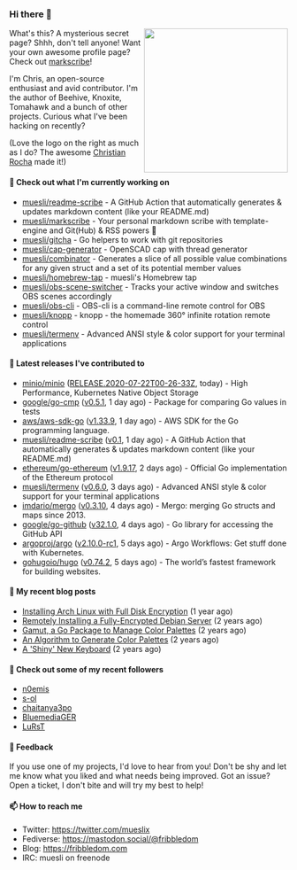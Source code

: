 ### Hi there 👋

<img align="right" src="https://raw.githubusercontent.com/muesli/muesli/master/assets/termenv.png" width="260">

What's this? A mysterious secret page? Shhh, don't tell anyone!
Want your own awesome profile page? Check out [markscribe](https://github.com/muesli/markscribe)!

I'm Chris, an open-source enthusiast and avid contributor. I'm the author of Beehive, Knoxite, Tomahawk and a bunch
of other projects. Curious what I've been hacking on recently?

(Love the logo on the right as much as I do? The awesome [Christian Rocha](https://github.com/meowgorithm/) made it!)

#### 🌱 Check out what I'm currently working on

- [muesli/readme-scribe](https://github.com/muesli/readme-scribe) - A GitHub Action that automatically generates &amp; updates markdown content (like your README.md)
- [muesli/markscribe](https://github.com/muesli/markscribe) - Your personal markdown scribe with template-engine and Git(Hub) &amp; RSS powers 📜
- [muesli/gitcha](https://github.com/muesli/gitcha) - Go helpers to work with git repositories
- [muesli/cap-generator](https://github.com/muesli/cap-generator) - OpenSCAD cap with thread generator
- [muesli/combinator](https://github.com/muesli/combinator) - Generates a slice of all possible value combinations for any given struct and a set of its potential member values
- [muesli/homebrew-tap](https://github.com/muesli/homebrew-tap) - muesli&#39;s Homebrew tap
- [muesli/obs-scene-switcher](https://github.com/muesli/obs-scene-switcher) - Tracks your active window and switches OBS scenes accordingly
- [muesli/obs-cli](https://github.com/muesli/obs-cli) - OBS-cli is a command-line remote control for OBS
- [muesli/knopp](https://github.com/muesli/knopp) - knopp - the homemade 360° infinite rotation remote control
- [muesli/termenv](https://github.com/muesli/termenv) - Advanced ANSI style &amp; color support for your terminal applications

#### 🔭 Latest releases I've contributed to

- [minio/minio](https://github.com/minio/minio) ([RELEASE.2020-07-22T00-26-33Z](https://github.com/minio/minio/releases/tag/RELEASE.2020-07-22T00-26-33Z), today) - High Performance, Kubernetes Native Object Storage
- [google/go-cmp](https://github.com/google/go-cmp) ([v0.5.1](https://github.com/google/go-cmp/releases/tag/v0.5.1), 1 day ago) - Package for comparing Go values in tests
- [aws/aws-sdk-go](https://github.com/aws/aws-sdk-go) ([v1.33.9](https://github.com/aws/aws-sdk-go/releases/tag/v1.33.9), 1 day ago) - AWS SDK for the Go programming language.
- [muesli/readme-scribe](https://github.com/muesli/readme-scribe) ([v0.1](https://github.com/muesli/readme-scribe/releases/tag/v0.1), 1 day ago) - A GitHub Action that automatically generates &amp; updates markdown content (like your README.md)
- [ethereum/go-ethereum](https://github.com/ethereum/go-ethereum) ([v1.9.17](https://github.com/ethereum/go-ethereum/releases/tag/v1.9.17), 2 days ago) - Official Go implementation of the Ethereum protocol
- [muesli/termenv](https://github.com/muesli/termenv) ([v0.6.0](https://github.com/muesli/termenv/releases/tag/v0.6.0), 3 days ago) - Advanced ANSI style &amp; color support for your terminal applications
- [imdario/mergo](https://github.com/imdario/mergo) ([v0.3.10](https://github.com/imdario/mergo/releases/tag/v0.3.10), 4 days ago) - Mergo: merging Go structs and maps since 2013.
- [google/go-github](https://github.com/google/go-github) ([v32.1.0](https://github.com/google/go-github/releases/tag/v32.1.0), 4 days ago) - Go library for accessing the GitHub API
- [argoproj/argo](https://github.com/argoproj/argo) ([v2.10.0-rc1](https://github.com/argoproj/argo/releases/tag/v2.10.0-rc1), 5 days ago) - Argo Workflows: Get stuff done with Kubernetes.
- [gohugoio/hugo](https://github.com/gohugoio/hugo) ([v0.74.2](https://github.com/gohugoio/hugo/releases/tag/v0.74.2), 5 days ago) - The world’s fastest framework for building websites.

#### 📜 My recent blog posts

- [Installing Arch Linux with Full Disk Encryption](https://fribbledom.com/posts/encrypted-arch-install/) (1 year ago)
- [Remotely Installing a Fully-Encrypted Debian Server](https://fribbledom.com/posts/encrypted-remote-debian-install/) (2 years ago)
- [Gamut, a Go Package to Manage Color Palettes](https://fribbledom.com/posts/gamut-package-to-handle-color-palettes/) (2 years ago)
- [An Algorithm to Generate Color Palettes](https://fribbledom.com/posts/an-algorithm-to-generate-color-palettes/) (2 years ago)
- [A &#39;Shiny&#39; New Keyboard](https://fribbledom.com/posts/a-shiny-new-keyboard/) (2 years ago)

#### 👯 Check out some of my recent followers

- [n0emis](https://github.com/n0emis)
- [s-ol](https://github.com/s-ol)
- [chaitanya3po](https://github.com/chaitanya3po)
- [BluemediaGER](https://github.com/BluemediaGER)
- [LuRsT](https://github.com/LuRsT)

#### 💬 Feedback

If you use one of my projects, I'd love to hear from you! Don't be shy and let me know what you liked
and what needs being improved. Got an issue? Open a ticket, I don't bite and will try my best to help!

#### 📫 How to reach me

- Twitter: https://twitter.com/mueslix
- Fediverse: https://mastodon.social/@fribbledom
- Blog: https://fribbledom.com
- IRC: muesli on freenode
